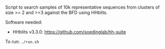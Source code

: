 Script to search samples of 10k representative sequences from clusters of size >= 2 and >=3 against the BFD using HHblits.

Software needed:

- HHblits v3.3.0: https://github.com/soedinglab/hh-suite

To run: `./run.sh`
